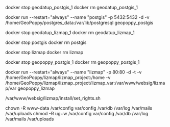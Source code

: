 docker stop geodatup_postgis_1
docker rm geodatup_postgis_1

docker run --restart="always" --name "postgis" -p 5432:5432 -d -v /home/GeoPoppy/postgres_data:/var/lib/postgresql  geopoppy_postgis

docker stop geodatup_lizmap_1
docker rm geodatup_lizmap_1




docker stop postgis
docker rm postgis

docker stop lizmap
docker rm lizmap

docker stop geopoppy_postgis_1
docker rm geopoppy_postgis_1


docker run --restart="always" --name "lizmap" -p 80:80 -d -t -v /home/GeoPoppy/lizmap/lizmap_project:/home -v /home/GeoPoppy/lizmap/lizmap_project/lizmap_var:/var/www/websig/lizmap/var geopoppy_lizmap

/var/www/websig/lizmap/install/set_rights.sh 

chown -R www-data /var/config var/config /var/db /var/log /var/mails /var/uploads 
chmod -R ug+w /var/config var/config /var/db /var/log /var/mails /var/uploads 